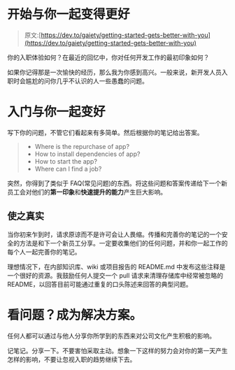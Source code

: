 # 开始与你一起变得更好

> 原文:[https://dev.to/gaiety/getting-started-gets-better-with-you](https://dev.to/gaiety/getting-started-gets-better-with-you)

你的入职体验如何？在最近的回忆中，你对任何开发工作的最初印象如何？

如果你记得那是一次愉快的经历，那么我为你感到高兴。一般来说，新开发人员入职时会尴尬的问你几乎不认识的人一些愚蠢的问题。

# 入门与你一起变好

写下你的问题，不管它们看起来有多简单。然后根据你的笔记给出答案。

> *   Where is the repurchase of app?
> *   How to install dependencies of app?
> *   How to start the app?
> *   Where can I find a job?

突然，你得到了类似于 FAQ(常见问题)的东西。将这些问题和答案传递给下一个新员工会对他们的**第一印象**和**快速提升的能力**产生巨大影响。

## 使之真实

当你初来乍到时，请求原谅而不是许可会让人畏缩。传播和完善你的笔记的一个安全的方法是和下一个新员工分享。一定要收集他们的任何问题，并和你一起工作的每个人一起完善你的笔记。

理想情况下，在内部知识库、wiki 或项目报告的 README.md 中发布这些注释是一个很好的资源。我鼓励任何人提交一个 pull 请求来清理存储库中经常被忽略的 README，以回答目前可能通过重复的口头陈述来回答的典型问题。

# 看问题？成为解决方案。

任何人都可以通过与他人分享你所学到的东西来对公司文化产生积极的影响。

记笔记。分享一下。不要害怕采取主动。想象一下这样的努力会对你的第一天产生怎样的影响，不要让忽视入职的趋势继续下去。